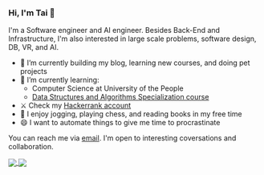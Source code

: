 ### Hi, I'm Tai 👋
 
<!--
**tailtq/tailtq** is a ✨ _special_ ✨ repository because its `README.md` (this file) appears on your GitHub profile.
-->
I'm a Software engineer and AI engineer. Besides Back-End and Infrastructure, I'm also interested in large scale problems, software design, DB, VR, and AI.

- 🔭 I’m currently building my blog, learning new courses, and doing pet projects
- 🌱 I’m currently learning:
  - Computer Science at University of the People
  - [Data Structures and Algorithms Specialization course](https://www.coursera.org/specializations/data-structures-algorithms)
- :crossed_swords: Check my [Hackerrank account](https://www.hackerrank.com/ltquoctaidn98)
- :running: I enjoy jogging, playing chess, and reading books in my free time
- 😄 I want to automate things to give me time to procrastinate

You can reach me via [email](mailto:ltquoctaidn98@gmail.com). I'm open to interesting coversations and collaboration.

<a href="https://github.com/anuraghazra/github-readme-stats" style="width: 400px">
  <img align="center" src="https://github-readme-stats.vercel.app/api?username=tailtq&count_private=true&show_icons=true" />
</a>
<a href="https://github.com/anuraghazra/github-readme-stats">
  <img align="center" src="https://github-readme-stats.vercel.app/api/top-langs/?username=tailtq&layout=compact" />
</a>
